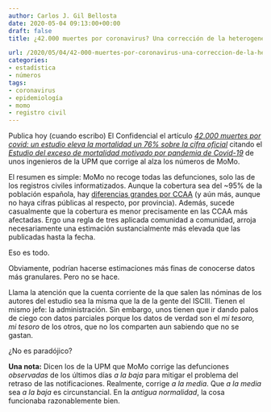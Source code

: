 ```yaml
---
author: Carlos J. Gil Bellosta
date: 2020-05-04 09:13:00+00:00
draft: false
title: ¿42.000 muertes por coronavirus? Una corrección de la heterogeneidad

url: /2020/05/04/42-000-muertes-por-coronavirus-una-correccion-de-la-heterogeneidad/
categories:
- estadística
- números
tags:
- coronavirus
- epidemiología
- momo
- registro civil
---
```


Publica hoy (cuando escribo) El Confidencial el artículo _[42.000 muertes por covid: un estudio eleva la mortalidad un 76% sobre la cifra oficial](https://www.elconfidencial.com/espana/2020-05-02/covid-19-coronavirus-muertes-datos-politecnica_2576635/)_ citando el _[Estudio del exceso de mortalidad motivado por pandemia de Covid-19](https://www.ecestaticos.com/file/81baca974274944fa45796d7dae8e127/1588437509-articulo-rafael-cascon-exceso-mortalidad-momo2.pdf)_ de unos ingenieros de la UPM que corrige al alza los números de MoMo.

El resumen es simple: MoMo no recoge todas las defunciones, solo las de los registros civiles informatizados. Aunque la cobertura sea del ~95% de la población española, hay [diferencias grandes por CCAA](https://www.datanalytics.com/2020/04/29/la-lista-de-la-verguenza-los-municipios-con-registros-civiles-no-informatizados/) (y aún más, aunque no haya cifras públicas al respecto, por provincia). Además, sucede casualmente que la cobertura es menor precisamente en las CCAA más afectadas. Ergo una regla de tres aplicada comunidad a comunidad, arroja necesariamente una estimación sustancialmente más elevada que las publicadas hasta la fecha.

Eso es todo.

Obviamente, podrían hacerse estimaciones más finas de conocerse datos más granulares. Pero no se hace.

Llama la atención que la cuenta corriente de la que salen las nóminas de los autores del estudio sea la misma que la de la gente del ISCIII. Tienen el mismo jefe: la administración. Sin embargo, unos tienen que ir dando palos de ciego con datos parciales porque los datos de verdad son el _mi tesoro, mi tesoro_ de los otros, que no los comparten aun sabiendo que no se gastan.

¿No es paradójico?

**Una nota:** Dicen los de la UPM que MoMo corrige las defunciones _observadas_ de los últimos días _a la baja_ para mitigar el problema del retraso de las notificaciones. Realmente, corrige _a la media_. Que _a la media_ sea _a la baja_ es circunstancial. En la _antigua normalidad_, la cosa funcionaba razonablemente bien.
